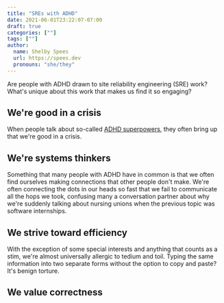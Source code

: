```yaml
---
title: "SREs with ADHD"
date: 2021-06-01T23:22:07-07:00
draft: true
categories: [""]
tags: [""]
author:
  name: Shelby Spees
  url: https://spees.dev
  pronouns: "she/they"
---
```


Are people with ADHD drawn to site reliability engineering (SRE) work?
What's unique about this work that makes us find it so engaging?

<!--more-->

## We're good in a crisis

When people talk about so-called [ADHD superpowers](),
they often bring up that we're good in a crisis.

## We're systems thinkers

Something that many people with ADHD have in common is that
we often find ourselves making connections that other people don't make.
We're often connecting the dots in our heads so fast
that we fail to communicate all the hops we took,
confusing many a conversation partner
about why we're suddenly talking about nursing unions
when the previous topic was software internships.

## We strive toward efficiency

With the exception of some special interests and anything that counts as a stim,
we're almost universally allergic to tedium and toil.
Typing the same information into two separate forms
without the option to copy and paste?
It's benign torture.

## We value correctness
